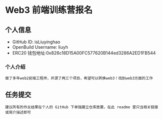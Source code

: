# Web3 前端训练营报名

## 个人信息

* GitHub ID: isLiuyinghao
* OpenBuild Username: liuyh
* ERC20 钱包地址:0x826c18D15A00FC577620B144ed3286A2ED1FB544

### 个人介绍

`做了多年web2前端工程师，开源了两三个项目，希望可以转换web3！找到web3方面的工作`

## 任务提交

`建议所有的作业结果在个人的 GitHub 下单独建立仓库放置，在此 readme 里只当相关链接或简介描述即可`
